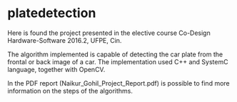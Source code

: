 # platedetection
Here is found the project presented in the elective course Co-Design Hardware-Software 2016.2, UFPE, Cin.

The algorithm implemented is capable of detecting the car plate from the frontal or back image of a car. The implementation used C++ and SystemC language, together with OpenCV.

In the PDF report (Naikur_Gohil_Project_Report.pdf) is possible to find more information on the steps of the algorithms.
